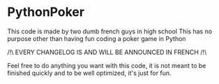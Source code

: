 # PythonPoker

This code is made by two dumb french guys in high school
This has no purpose other than having fun coding a poker game in Python

/!\ EVERY CHANGELOG IS AND WILL BE ANNOUNCED IN FRENCH /!\

Feel free to do anything you want with this code, it is not meant
to be finished quickly and to be well optimized, it's just for fun.
